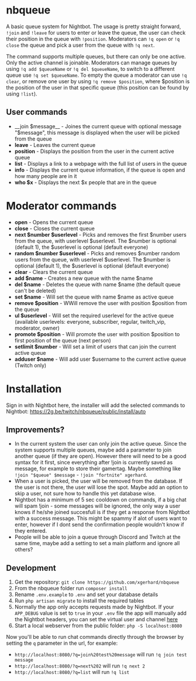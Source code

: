 # nbqueue

A basic queue system for Nightbot. The usage is pretty straight forward, `!join` and `!leave` for users to enter or leave the queue, the user can check their position in the queue with `!position`. Moderators can `!q open` or `!q close` the queue and pick a user from the queue with `!q next`.

The command supports multiple queues, but there can only be one active. Only the active channel is joinable. Moderators can manage queues by using `!q add $queueName` or `!q del $queueName`, to switch to a different queue use `!q set $queueName`. To empty the queue a moderator can use `!q clear`, or remove one user by using `!q remove $position`, where $position is the position of the user in that specific queue (this position can be found by using `!list`).

## User commands
* __join $message__ - Joines the current queue with optional message "$message", this message is displayed when the user will be picked from the queue
* __leave__ - Leaves the current queue
* __position__ - Displays the position from the user in the current active queue
* __list__ - Displays a link to a webpage with the full list of users in the queue
* __info__ - Displays the current queue information, if the queue is open and how many people are in it
* __who $x__ - Displays the next $x people that are in the queue

# Moderator commands
* __open__ - Opens the current queue
* __close__ - Closes the current queue
* __next $number $userlevel__ - Picks and removes the first $number users from the queue, with userlevel $userlevel. The $number is optional (default 1), the $userlevel is optional (default everyone)
* __random $number $userlevel__ - Picks and removes $number random users from the queue, with userlevel $userlevel. The $number is optional (default 1), the $userlevel is optional (default everyone)
* __clear__ - Clears the current queue
* __add $name__ - Creates a new queue with the name $name
* __del $name__ - Deletes the queue with name $name (the default queue can't be deleted)
* __set $name__ - Will set the queue with name $name as active queue
* __remove $position__  - WWill remove the user with position $position from the queue
* __ul $userlevel__ - Will set the required userlevel for the active queue (available userlevels: everyone, subscriber, regular, twitch_vip, moderator, owner)
* __promote $position__  - Will promote the user with position $position to first position of the queue (next person)
* __setlimit $number__ - Will set a limit of users that can join the current active queue
* __adduser $name__ - Will add user $username to the current active queue (Twitch only)

# Installation
Sign in with Nightbot here, the installer will add the selected commands to Nightbot: https://2g.be/twitch/nbqueue/public/install/auto

## Improvements?
* In the current system the user can only join the active queue. Since the system supports multiple queues, maybe add a parameter to join another queue (if they are open). However there will need to be a good syntax for it first, since everything after !join is currently saved as message, for example to store their gamertag. Maybe something like `!join "$queue" $message` - `!join "fortnite" xgerhard`.
* When a user is picked, the user will be removed from the database. If the user is not there, the user will lose the spot. Maybe add an option to skip a user, not sure how to handle this yet database wise.
* Nightbot has a minimum of 5 sec cooldown on commands, if a big chat will spam !join - some messages will be ignored, the only way a user knows if he/she joined succesfull is if they get a response from Nightbot with a success message. This might be spammy if alot of users want to enter, however if I dont send the confirmation people wouldn't know if they entered.
* People will be able to join a queue through Discord and Twitch at the same time, maybe add a setting to set a main platform and ignore all others? 


## Development
1. Get the repository: `git clone https://github.com/xgerhard/nbqueue`
2. From the nbqueue folder run `composer install`
3. Rename `.env.example` to `.env` and set your database details
4. Run `php artisan migrate` to install the required tables
5. Normally the app only accepts requests made by Nightbot. If your `APP_DEBUG` value is set to `true` in your `.env` file the app will manually add the Nightbot headers, you can set the virtual user and channel [here](app/Http/Controllers/CommandController.php)
6. Start a local webserver from the public folder: `php -S localhost:8080`

Now you'll be able to run chat commands directly through the browser by setting the `q` parameter in the url, for example:
- `http://localhost:8080/?q=join%20test%20message` will run `!q join test message`
- `http://localhost:8080/?q=next%202` will run `!q next 2`
- `http://localhost:8080/?q=list` will run `!q list`
